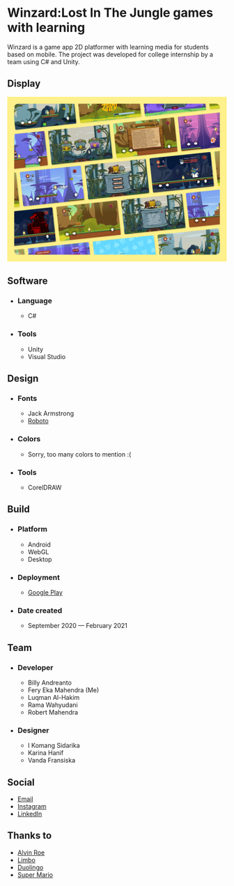 # Winzard:Lost In The Jungle games with learning
Winzard is a game app 2D platformer with learning media for students based on mobile. The project was developed for college internship by a team using C# and Unity.

## Display
![Display](https://raw.githubusercontent.com/luqmanherifa/luqman-herifa-personal-portfolio-v2/main/src/images/mobile_winzard.png)

## Software
- ### Language
  - C#
  
- ### Tools
  - Unity
  - Visual Studio

## Design
- ### Fonts
  - Jack Armstrong
  - [Roboto](https://fonts.google.com/specimen/Roboto)

- ### Colors
  - Sorry, too many colors to mention :(
  
- ### Tools
  - CorelDRAW

## Build
- ### Platform
  - Android
  - WebGL
  - Desktop

- ### Deployment
  - [Google Play](https://play.google.com/store/apps/details?id=id.ac.stiki.doleno.winzard)

- ### Date created
  - September 2020 — February 2021

## Team
- ### Developer
  - Billy Andreanto
  - Fery Eka Mahendra (Me)
  - Luqman Al-Hakim
  - Rama Wahyudani
  - Robert Mahendra

- ### Designer
  - I Komang Sidarika
  - Karina Hanif
  - Vanda Fransiska

## Social
  - [Email](mailto:ferrh.mahendra@gmail.com)
  - [Instagram](https://www.instagram.com/rykara_)
  - [LinkedIn](https://www.linkedin.com/in/feryekamahendra)

## Thanks to
  - [Alvin Roe](https://www.youtube.com/@AlvinRoe)
  - [Limbo](https://playdead.com/games/limbo)
  - [Duolingo](https://www.duolingo.com)
  - [Super Mario](https://mario.nintendo.com)
